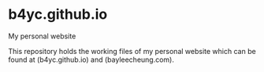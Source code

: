 # b4yc.github.io
My personal website

This repository holds the working files of my personal website which can be found at (b4yc.github.io) and (bayleecheung.com).

